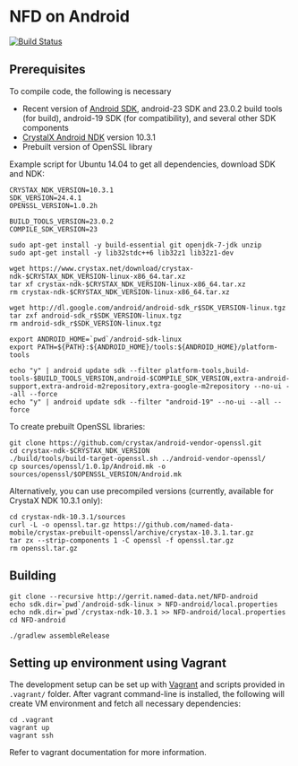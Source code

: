 NFD on Android
==============

[![Build Status](https://travis-ci.org/named-data-mobile/NFD-android.svg?branch=master)](https://travis-ci.org/named-data-mobile/NFD-android)

## Prerequisites

To compile code, the following is necessary

- Recent version of [Android SDK](http://developer.android.com/sdk/index.html), android-23 SDK
  and 23.0.2 build tools (for build), android-19 SDK (for compatibility), and several other SDK
  components
- [CrystalX Android NDK](https://www.crystax.net/en/download) version 10.3.1
- Prebuilt version of OpenSSL library

Example script for Ubuntu 14.04 to get all dependencies, download SDK and NDK:

    CRYSTAX_NDK_VERSION=10.3.1
    SDK_VERSION=24.4.1
    OPENSSL_VERSION=1.0.2h

    BUILD_TOOLS_VERSION=23.0.2
    COMPILE_SDK_VERSION=23

    sudo apt-get install -y build-essential git openjdk-7-jdk unzip
    sudo apt-get install -y lib32stdc++6 lib32z1 lib32z1-dev

    wget https://www.crystax.net/download/crystax-ndk-$CRYSTAX_NDK_VERSION-linux-x86_64.tar.xz
    tar xf crystax-ndk-$CRYSTAX_NDK_VERSION-linux-x86_64.tar.xz
    rm crystax-ndk-$CRYSTAX_NDK_VERSION-linux-x86_64.tar.xz

    wget http://dl.google.com/android/android-sdk_r$SDK_VERSION-linux.tgz
    tar zxf android-sdk_r$SDK_VERSION-linux.tgz
    rm android-sdk_r$SDK_VERSION-linux.tgz

    export ANDROID_HOME=`pwd`/android-sdk-linux
    export PATH=${PATH}:${ANDROID_HOME}/tools:${ANDROID_HOME}/platform-tools

    echo "y" | android update sdk --filter platform-tools,build-tools-$BUILD_TOOLS_VERSION,android-$COMPILE_SDK_VERSION,extra-android-support,extra-android-m2repository,extra-google-m2repository --no-ui --all --force
    echo "y" | android update sdk --filter "android-19" --no-ui --all --force

To create prebuilt OpenSSL libraries:

    git clone https://github.com/crystax/android-vendor-openssl.git
    cd crystax-ndk-$CRYSTAX_NDK_VERSION
    ./build/tools/build-target-openssl.sh ../android-vendor-openssl/
    cp sources/openssl/1.0.1p/Android.mk -o sources/openssl/$OPENSSL_VERSION/Android.mk

Alternatively, you can use precompiled versions (currently, available for CrystaX NDK 10.3.1 only):

    cd crystax-ndk-10.3.1/sources
    curl -L -o openssl.tar.gz https://github.com/named-data-mobile/crystax-prebuilt-openssl/archive/crystax-10.3.1.tar.gz
    tar zx --strip-components 1 -C openssl -f openssl.tar.gz
    rm openssl.tar.gz

## Building


    git clone --recursive http://gerrit.named-data.net/NFD-android
    echo sdk.dir=`pwd`/android-sdk-linux > NFD-android/local.properties
    echo ndk.dir=`pwd`/crystax-ndk-10.3.1 >> NFD-android/local.properties
    cd NFD-android

    ./gradlew assembleRelease


## Setting up environment using Vagrant

The development setup can be set up with [Vagrant](https://www.vagrantup.com/) and scripts provided
in `.vagrant/` folder.  After vagrant command-line is installed, the following will create VM
environment and fetch all necessary dependencies:

    cd .vagrant
    vagrant up
    vagrant ssh

Refer to vagrant documentation for more information.
